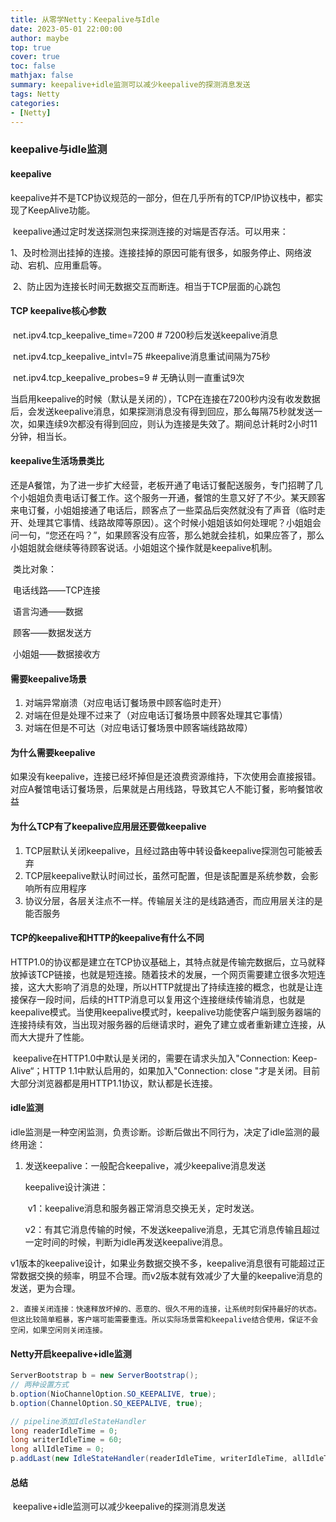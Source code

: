 ```yaml
---
title: 从零学Netty：Keepalive与Idle
date: 2023-05-01 22:00:00
author: maybe
top: true
cover: true
toc: false
mathjax: false
summary: keepalive+idle监测可以减少keepalive的探测消息发送
tags: Netty
categories:
- [Netty]
---
```


### keepalive与idle监测

#### keepalive

​	keepalive并不是TCP协议规范的一部分，但在几乎所有的TCP/IP协议栈中，都实现了KeepAlive功能。

​	keepalive通过定时发送探测包来探测连接的对端是否存活。可以用来：

​		1、及时检测出挂掉的连接。连接挂掉的原因可能有很多，如服务停止、网络波动、宕机、应用重启等。

​		2、防止因为连接长时间无数据交互而断连。相当于TCP层面的心跳包

#### TCP keepalive核心参数

​	net.ipv4.tcp_keepalive_time=7200 # 7200秒后发送keepalive消息

​	net.ipv4.tcp_keepalive_intvl=75 #keepalive消息重试间隔为75秒

​	net.ipv4.tcp_keepalive_probes=9 # 无确认则一直重试9次

​	当启用keepalive的时候（默认是关闭的），TCP在连接在7200秒内没有收发数据后，会发送keepalive消息，如果探测消息没有得到回应，那么每隔75秒就发送一次，如果连续9次都没有得到回应，则认为连接是失效了。期间总计耗时2小时11分钟，相当长。

#### keepalive生活场景类比

​	还是A餐馆，为了进一步扩大经营，老板开通了电话订餐配送服务，专门招聘了几个小姐姐负责电话订餐工作。这个服务一开通，餐馆的生意又好了不少。某天顾客来电订餐，小姐姐接通了电话后，顾客点了一些菜品后突然就没有了声音（临时走开、处理其它事情、线路故障等原因）。这个时候小姐姐该如何处理呢？小姐姐会问一句，“您还在吗？”，如果顾客没有应答，那么她就会挂机，如果应答了，那么小姐姐就会继续等待顾客说话。小姐姐这个操作就是keepalive机制。

​	类比对象：

​		电话线路——TCP连接

​		语言沟通——数据

​		顾客——数据发送方

​		小姐姐——数据接收方

#### 需要keepalive场景

1. 对端异常崩溃（对应电话订餐场景中顾客临时走开）
2. 对端在但是处理不过来了（对应电话订餐场景中顾客处理其它事情）
3. 对端在但是不可达（对应电话订餐场景中顾客端线路故障）

#### 为什么需要keepalive

​	如果没有keepalive，连接已经坏掉但是还浪费资源维持，下次使用会直接报错。对应A餐馆电话订餐场景，后果就是占用线路，导致其它人不能订餐，影响餐馆收益

#### 为什么TCP有了keepalive应用层还要做keepalive

1. TCP层默认关闭keepalive，且经过路由等中转设备keepalive探测包可能被丢弃
2. TCP层keepalive默认时间过长，虽然可配置，但是该配置是系统参数，会影响所有应用程序
3. 协议分层，各层关注点不一样。传输层关注的是线路通否，而应用层关注的是能否服务

#### TCP的keepalive和HTTP的keepalive有什么不同

​	HTTP1.0的协议都是建立在TCP协议基础上，其特点就是传输完数据后，立马就释放掉该TCP链接，也就是短连接。随着技术的发展，一个网页需要建立很多次短连接，这大大影响了消息的处理，所以HTTP就提出了持续连接的概念，也就是让连接保存一段时间，后续的HTTP消息可以复用这个连接继续传输消息，也就是keepalive模式。当使用keepalive模式时，keepalive功能使客户端到服务器端的连接持续有效，当出现对服务器的后继请求时，避免了建立或者重新建立连接，从而大大提升了性能。

​	keepalive在HTTP1.0中默认是关闭的，需要在请求头加入"Connection: Keep-Alive“；HTTP 1.1中默认启用的，如果加入"Connection: close "才是关闭。目前大部分浏览器都是用HTTP1.1协议，默认都是长连接。

#### idle监测

​	idle监测是一种空闲监测，负责诊断。诊断后做出不同行为，决定了idle监测的最终用途：

 1. 发送keepalive：一般配合keepalive，减少keepalive消息发送

    keepalive设计演进：

    ​	v1：keepalive消息和服务器正常消息交换无关，定时发送。

    ​	v2：有其它消息传输的时候，不发送keepalive消息，无其它消息传输且超过一定时间的时候，判断为idle再发送keepalive消息。

​		v1版本的keepalive设计，如果业务数据交换不多，keepalive消息很有可能超过正常数据交换的频率，明显不合理。而v2版本就有效减少了大量的keepalive消息的发送，更为合理。

	2. 直接关闭连接：快速释放坏掉的、恶意的、很久不用的连接，让系统时刻保持最好的状态。但这比较简单粗暴，客户端可能需要重连。所以实际场景需和keepalive结合使用，保证不会空闲，如果空闲则关闭连接。	

#### Netty开启keepalive+idle监测

```java
ServerBootstrap b = new ServerBootstrap();     
// 两种设置方式
b.option(NioChannelOption.SO_KEEPALIVE, true); 
b.option(ChannelOption.SO_KEEPALIVE, true);

// pipeline添加IdleStateHandler
long readerIdleTime = 0;
long writerIdleTime = 60;
long allIdleTime = 0;
p.addLast(new IdleStateHandler(readerIdleTime, writerIdleTime, allIdleTime, TimeUnit.SECONDS));
```

#### 总结

​	keepalive+idle监测可以减少keepalive的探测消息发送